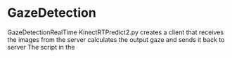 # GazeDetection
GazeDetectionRealTime
KinectRTPredict2.py creates a client that receives the images from the server calculates the output gaze and sends it back to server
The script in the 

